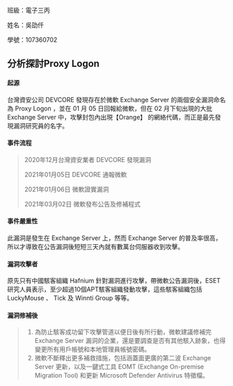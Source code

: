 班級：電子三丙

姓名：吳劭仟

學號：107360702



## 分析探討Proxy Logon

#### 起源

台灣資安公司 DEVCORE 發現存在於微軟 Exchange Server 的兩個安全漏洞命名為 Proxy Logon ，並在 01 月 05 日回報給微軟，但在 02 月下旬出現的大批 Exchange Server 中，攻擊封包內出現【Orange】 的網絡代碼，而正是最先發現漏洞研究員的名字。



#### 事件流程

> 2020年12月台灣資安業者 DEVCORE 發現漏洞
>
> 2021年01月05日 DEVCORE 通報微軟
>
> 2021年01月06日 微軟證實漏洞
>
> 2021年03月02日 微軟發布公告及修補程式



#### 事件嚴重性

此漏洞是發生在 Exchange Server 上，然而 Exchange Server 的普及率很高，所以才導致在公告漏洞後短短三天內就有數萬台伺服器收到攻擊。



#### 漏洞攻擊者

原先只有中國駭客組織 Hafnium 針對漏洞進行攻擊，帶微軟公告漏洞後，ESET 研究人員表示，至少超過10個APT駭客組織發動攻擊，這些駭客組織包括  LuckyMouse 、 Tick 及 Winnti Group 等等。



#### 漏洞修補後

> 1. 為防止駭客成功留下攻擊管道以便日後有所行動，微軟建議修補完 Exchange Server 漏洞的企業，還是要調查是否有其他駭入跡象，也得變更所有用戶帳號和本地管理員帳號密碼。
> 2. 微軟不斷釋出更多補救措施，包括涵蓋面更廣的第二波 Exchange Server 更新，以及一鍵式工具 EOMT (Exchange On-premise Migration Tool) 和更新 Microsoft Defender Antivirus 特徵檔。